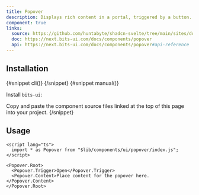 ```yaml
---
title: Popover
description: Displays rich content in a portal, triggered by a button.
component: true
links:
  source: https://github.com/huntabyte/shadcn-svelte/tree/main/sites/docs/src/lib/registry/ui/popover
  doc: https://next.bits-ui.com/docs/components/popover
  api: https://next.bits-ui.com/docs/components/popover#api-reference
---
```


<script>
  import { ComponentPreview, PMAddComp, PMInstall, Step, Steps, InstallTabs } from '$lib/components/docs';
</script>

<ComponentPreview name="popover-demo">

<div></div>

</ComponentPreview>

## Installation

<InstallTabs>
{#snippet cli()}
<PMAddComp name="popover" />
{/snippet}
{#snippet manual()}
<Steps>
<Step>

Install `bits-ui`:

</Step>
<PMInstall command="bits-ui -D" />
<Step>Copy and paste the component source files linked at the top of this page into your project.</Step>
</Steps>
{/snippet}
</InstallTabs>

## Usage

```svelte
<script lang="ts">
  import * as Popover from "$lib/components/ui/popover/index.js";
</script>

<Popover.Root>
  <Popover.Trigger>Open</Popover.Trigger>
  <Popover.Content>Place content for the popover here.</Popover.Content>
</Popover.Root>
```
